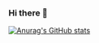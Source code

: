 ### Hi there 👋
[![Anurag's GitHub stats](https://github-readme-stats.vercel.app/api?username=GingerV1k1ng&count_private=true&show_icons=true&&theme=Gradient&layout=compact&hide=contribs,prs,issues,stars&include_all_commits=true&langs_count=5)](https://github.com/anuraghazra/github-readme-stats)
<!--
**GingerV1k1ng/GingerV1k1ng** is a ✨ _special_ ✨ repository because its `README.md` (this file) appears on your GitHub profile.

Here are some ideas to get you started:

- 🔭 I’m currently working on ...
- 🌱 I’m currently learning ...
- 👯 I’m looking to collaborate on ...
- 🤔 I’m looking for help with ...
- 💬 Ask me about ...
- 📫 How to reach me: ...
- 😄 Pronouns: ...
- ⚡ Fun fact: ...
-->

